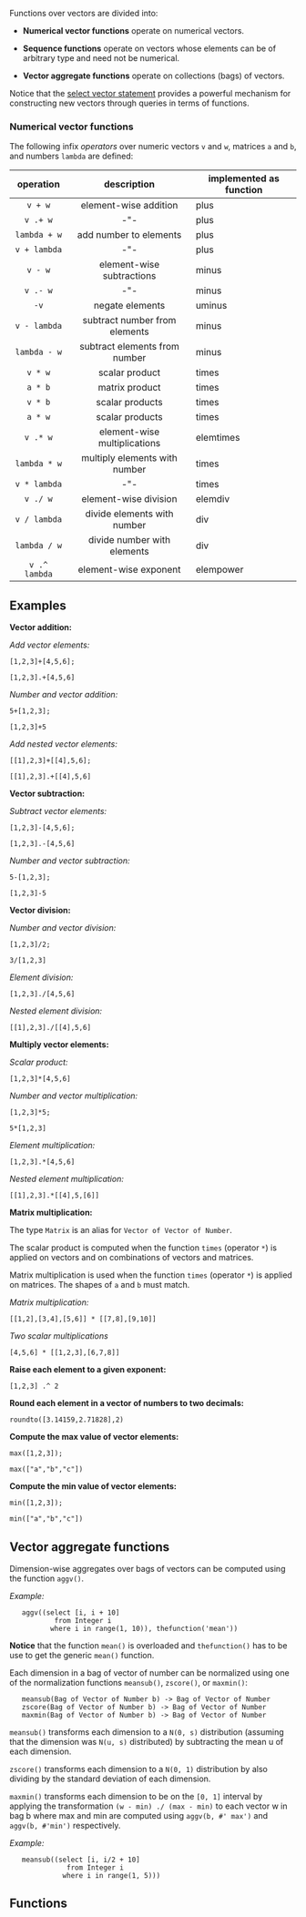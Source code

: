Functions over vectors are divided into:

- **Numerical vector functions** operate on numerical vectors.

- **Sequence functions** operate on vectors whose
  elements can be of arbitrary type and need not be numerical.

- **Vector aggregate functions** operate on
  collections (bags) of vectors.


Notice that the [select vector statement](/docs/md/osql/vector-queries.md)
provides a powerful mechanism for constructing new vectors through
queries in terms of functions.

### <a name="numerical-vector-functions"> Numerical vector functions </a>

The following infix *operators* over numeric vectors `v` and `w`,
matrices `a` and `b`, and numbers `lambda` are defined:

| operation     | description                  | implemented as function
|:-------------:|:----------------------------:|-------------------------|
| `v + w`       | element-wise addition        | plus
| `v .+ w`       |     -"-                | plus
| `lambda + w`  | add number to elements       | plus
| `v + lambda`  |         -"-                  | plus
| `v - w`       | element-wise subtractions    | minus
| `v .- w`       |     -"-                 | minus
| `-v`          | negate elements              | uminus
| `v - lambda`  | subtract number from elements| minus
| `lambda - w`  | subtract elements from number| minus
| `v * w`       | scalar product            | times
| `a * b`       | matrix product            | times
| `v * b`       | scalar products            | times
| `a * w`       | scalar products            | times
| `v .* w`      | element-wise multiplications | elemtimes
| `lambda * w`  | multiply elements with number| times
| `v * lambda`  |            -"-               | times
| `v ./ w`      | element-wise division           | elemdiv
| `v / lambda`  | divide elements with number  | div
| `lambda / w`  | divide number with elements  | div
| `v .^ lambda` | element-wise exponent       | elempower

## Examples 

__Vector addition:__

*Add vector elements:*
```LIVE
[1,2,3]+[4,5,6];

[1,2,3].+[4,5,6]
```

*Number and vector addition:*
```LIVE
5+[1,2,3];

[1,2,3]+5
```

*Add nested vector elements:*
```LIVE
[[1],2,3]+[[4],5,6];

[[1],2,3].+[[4],5,6]
```

__Vector subtraction:__

*Subtract vector elements:*
```LIVE
[1,2,3]-[4,5,6];

[1,2,3].-[4,5,6]
```

*Number and vector subtraction:*
```LIVE
5-[1,2,3];

[1,2,3]-5
```

__Vector division:__

*Number and vector division:*
```LIVE
[1,2,3]/2;

3/[1,2,3]
```
*Element division:*
```LIVE
[1,2,3]./[4,5,6]
```

*Nested element division:*
```LIVE
[[1],2,3]./[[4],5,6]
```

__Multiply vector elements:__

*Scalar product:*
```LIVE
[1,2,3]*[4,5,6]
```

*Number and vector multiplication:*
```LIVE
[1,2,3]*5;

5*[1,2,3]
```

*Element multiplication:*
```LIVE
[1,2,3].*[4,5,6]
```

*Nested element multiplication:*
```LIVE
[[1],2,3].*[[4],5,[6]]
```

__Matrix multiplication:__

The type `Matrix` is an alias for `Vector of Vector of Number`.

The scalar product is computed when the function `times` (operator
`*`) is applied on vectors and on combinations of vectors and
matrices.

Matrix multiplication is used when the function `times` (operator `*`)
is applied on matrices. The shapes of `a` and `b` must match.

*Matrix multiplication:*
```LIVE
[[1,2],[3,4],[5,6]] * [[7,8],[9,10]]
```

*Two scalar multiplications*
```LIVE
[4,5,6] * [[1,2,3],[6,7,8]]
```

__Raise each element to a given exponent:__

```LIVE
[1,2,3] .^ 2
```

__Round each element in a vector of numbers to two decimals:__

```LIVE
roundto([3.14159,2.71828],2)
```

__Compute the max value of vector elements:__

```LIVE
max([1,2,3]);

max(["a","b","c"])
```

__Compute the min value of vector elements:__

```LIVE
min([1,2,3]);

min(["a","b","c"])
```

## <a name="vector-aggregate-functions"> Vector aggregate functions </a>

Dimension-wise aggregates over bags of vectors can be computed using
the function `aggv()`.

*Example:*
```LIVE
   aggv((select [i, i + 10]
           from Integer i
          where i in range(1, 10)), thefunction('mean'))
```

**Notice** that the function `mean()` is overloaded and
  `thefunction()` has to be use to get the generic `mean()` function.

Each dimension in a bag of vector of number can be normalized using one of the normalization functions `meansub()`, `zscore()`, or `maxmin()`:
```
   meansub(Bag of Vector of Number b) -> Bag of Vector of Number
   zscore(Bag of Vector of Number b) -> Bag of Vector of Number
   maxmin(Bag of Vector of Number b) -> Bag of Vector of Number
```

`meansub()` transforms each dimension to a `N(0, s)` distribution
(assuming that the dimension was `N(u, s)` distributed) by subtracting
the mean u of each dimension.

`zscore()` transforms each dimension to a `N(0, 1)` distribution by
also dividing by the standard deviation of each dimension.

`maxmin()` transforms each dimension to be on the `[0, 1]` interval by
applying the transformation `(w - min) ./ (max - min)` to each vector
w in bag b where max and min are computed using `aggv(b, #' max')`
and `aggv(b, #'min')` respectively. 

*Example:*
```LIVE
   meansub((select [i, i/2 + 10]
              from Integer i
             where i in range(1, 5)))
```

## Functions
